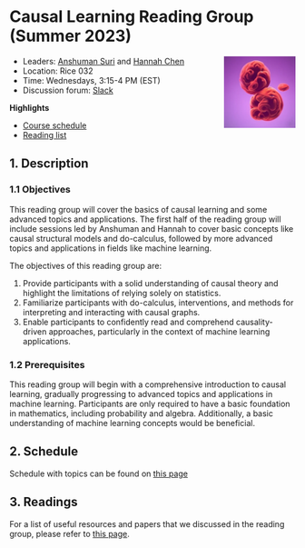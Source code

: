 <!-----
header-includes:
  - \hypersetup{colorlinks=true}
----->

# Causal Learning Reading Group (Summer 2023)

<img style="float: right;" src="files/logo.png"  width="25%" height="25%" alt="Generated using Crayon.AI with prompt 'causal learning'">

- Leaders: [Anshuman Suri](https://anshumansuri.me) and [Hannah Chen](https://hannahxchen.github.io/)
- Location: Rice 032
- Time: Wednesdays, 3:15-4 PM (EST)
- Discussion forum: [Slack](https://join.slack.com/t/slack-xxr1309/shared_invite/zt-1vouao6xg-bh0NsLQqglztr40Y_5ehiw)

**Highlights**

- [Course schedule](files/schedule.md)
- [Reading list](files/reading-list.md)

## 1. Description

### 1.1 Objectives

This reading group will cover the basics of causal learning and some advanced topics and applications. The first half of the reading group will include sessions led by Anshuman and Hannah to cover basic concepts like causal structural models and do-calculus, followed by more advanced topics and applications in fields like machine learning.

The objectives of this reading group are:

1. Provide participants with a solid understanding of causal theory and highlight the limitations of relying solely on statistics.
2. Familiarize participants with do-calculus, interventions, and methods for interpreting and interacting with causal graphs.
3. Enable participants to confidently read and comprehend causality-driven approaches, particularly in the context of machine learning applications.

<!-- This course will cover some advanced materials on natural language processing and machine learning. The majority of this course includes presentations of academic papers published on recent top-tier NLP and machine learning conferences.

The objectives of this course is to provide opportunities to

1. understand the recent progress of natural language processing and some related machine learning methods
2. study the reproducibility of deep learning for NLP
3. practice writing and presentation skills -->

### 1.2 Prerequisites

This reading group will begin with a comprehensive introduction to causal learning, gradually progressing to advanced topics and applications in machine learning. Participants are only required to have a basic foundation in mathematics, including probability and algebra. Additionally, a basic understanding of machine learning concepts would be beneficial.

## 2. Schedule

Schedule with topics can be found on [this page](files/schedule.md)

## 3. Readings

For a list of useful resources and papers that we discussed in the reading group, please refer to [this page](files/reading-list.md).
